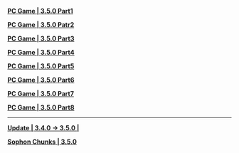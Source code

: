 **[PC Game | 3.5.0 Part1](https://autopatchos.starrails.com/client/download/20250801100214_0zy6TF7pFIyqvbI0/PC/download/StarRail_3.5.0.7z.001)** 

**[PC Game | 3.5.0 Patr2](https://autopatchos.starrails.com/client/download/20250801100214_0zy6TF7pFIyqvbI0/PC/download/StarRail_3.5.0.7z.002)**    

**[PC Game | 3.5.0 Part3](https://autopatchos.starrails.com/client/download/20250801100214_0zy6TF7pFIyqvbI0/PC/download/StarRail_3.5.0.7z.002)**    

**[PC Game | 3.5.0 Part4](https://autopatchos.starrails.com/client/download/20250801100214_0zy6TF7pFIyqvbI0/PC/download/StarRail_3.5.0.7z.004)**

**[PC Game | 3.5.0 Part5](https://autopatchos.starrails.com/client/download/20250801100214_0zy6TF7pFIyqvbI0/PC/download/StarRail_3.5.0.7z.005)**

**[PC Game | 3.5.0 Part6](https://autopatchos.starrails.com/client/download/20250801100214_0zy6TF7pFIyqvbI0/PC/download/StarRail_3.5.0.7z.006)**

**[PC Game | 3.5.0 Part7](https://autopatchos.starrails.com/client/download/20250801100214_0zy6TF7pFIyqvbI0/PC/download/StarRail_3.5.0.7z.007)**

**[PC Game | 3.5.0 Part8](https://autopatchos.starrails.com/client/download/20250801100214_0zy6TF7pFIyqvbI0/PC/download/StarRail_3.5.0.7z.008)**

---

**[Update | 3.4.0 -> 3.5.0 | ](https://autopatchos.starrails.com/client/diff/hkrpg_global/game_3.4.0_3.5.0_hdiff_SyiiunQLNVlWgyFX.7z)**

**[Sophon Chunks | 3.5.0](https://sg-downloader-api.hoyoverse.com/downloader/sophon_chunk/api/getBuild?branch=main&package_id=PePf9OoV54&password=E6RCs6eKqXNC&tag=3.5.0)**